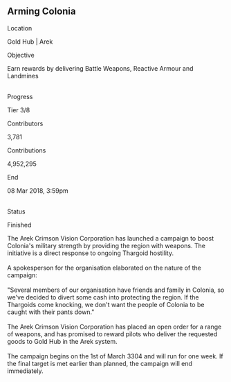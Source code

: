 ## Arming Colonia

Location

Gold Hub \| Arek

Objective

Earn rewards by delivering Battle Weapons, Reactive Armour and Landmines

\
Progress

Tier 3/8

Contributors

3,781

Contributions

4,952,295

End

08 Mar 2018, 3:59pm

\
Status

Finished

The Arek Crimson Vision Corporation has launched a campaign to boost
Colonia\'s military strength by providing the region with weapons. The
initiative is a direct response to ongoing Thargoid hostility.\
\
A spokesperson for the organisation elaborated on the nature of the
campaign:\
\
\"Several members of our organisation have friends and family in
Colonia, so we\'ve decided to divert some cash into protecting the
region. If the Thargoids come knocking, we don\'t want the people of
Colonia to be caught with their pants down.\"\
\
The Arek Crimson Vision Corporation has placed an open order for a range
of weapons, and has promised to reward pilots who deliver the requested
goods to Gold Hub in the Arek system.\
\
The campaign begins on the 1st of March 3304 and will run for one week.
If the final target is met earlier than planned, the campaign will end
immediately.
